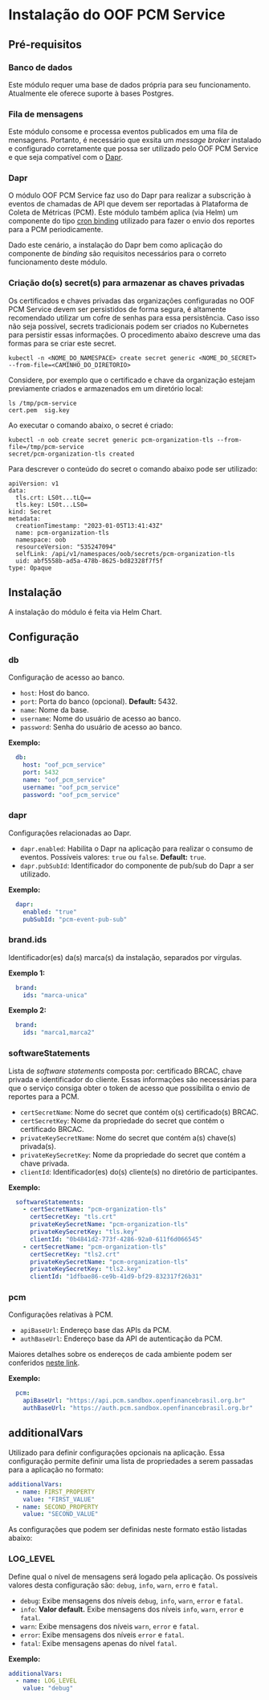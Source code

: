 # Instalação do OOF PCM Service

## Pré-requisitos

### Banco de dados

Este módulo requer uma base de dados própria para seu funcionamento. Atualmente
ele oferece suporte à bases Postgres.

### Fila de mensagens

Este módulo consome e processa eventos publicados em uma fila de mensagens.
Portanto, é necessário que exsita um *message broker* instalado e configurado
corretamente que possa ser utilizado pelo OOF PCM Service e que seja compatível
com o [Dapr](/deploy/shared-definitions.md#dapr).

### Dapr

O módulo OOF PCM Service faz uso do Dapr para realizar a subscrição à eventos
de chamadas de API que devem ser reportadas à Plataforma de Coleta de Métricas
(PCM). Este módulo também aplica (via Helm) um componente do tipo
[cron binding](https://docs.dapr.io/reference/components-reference/supported-bindings/cron/)
utilizado para fazer o envio dos reportes para a PCM periodicamente.

Dado este cenário, a instalação do Dapr bem como aplicação do componente
de *binding* são requisitos necessários para o correto funcionamento deste
módulo.

### Criação do(s) secret(s) para armazenar as chaves privadas

Os certificados e chaves privadas das organizações configuradas no OOF PCM
Service devem ser persistidos de forma segura, é altamente recomendado utilizar
um cofre de senhas para essa persistência. Caso isso não seja possível, secrets
tradicionais podem ser criados no Kubernetes para persistir essas informações.
O procedimento abaixo descreve uma das formas para se criar este secret.

```shell
kubectl -n <NOME_DO_NAMESPACE> create secret generic <NOME_DO_SECRET> --from-file=<CAMINHO_DO_DIRETORIO>
```

Considere, por exemplo que o certificado e chave da organização estejam
previamente criados e armazenados em um diretório local:

```shell
ls /tmp/pcm-service
cert.pem  sig.key
```

Ao executar o comando abaixo, o secret é criado:

```shell
kubectl -n oob create secret generic pcm-organization-tls --from-file=/tmp/pcm-service
secret/pcm-organization-tls created
```

Para descrever o conteúdo do secret o comando abaixo pode ser utilizado:

```shell
apiVersion: v1
data:
  tls.crt: LS0t...tLQ==
  tls.key: LS0t...LS0=
kind: Secret
metadata:
  creationTimestamp: "2023-01-05T13:41:43Z"
  name: pcm-organization-tls
  namespace: oob
  resourceVersion: "535247094"
  selfLink: /api/v1/namespaces/oob/secrets/pcm-organization-tls
  uid: abf5558b-ad5a-478b-8625-bd82328f7f5f
type: Opaque
```

## Instalação

A instalação do módulo é feita via Helm Chart.

## Configuração

### db

Configuração de acesso ao banco.

* `host`: Host do banco.
* `port`: Porta do banco (opcional). **Default:** 5432.
* `name`: Nome da base.
* `username`: Nome do usuário de acesso ao banco.
* `password`: Senha do usuário de acesso ao banco.

**Exemplo:**

```yaml
  db:
    host: "oof_pcm_service"
    port: 5432
    name: "oof_pcm_service"
    username: "oof_pcm_service"
    password: "oof_pcm_service"
```

### dapr

Configurações relacionadas ao Dapr.

* `dapr.enabled`: Habilita o Dapr na aplicação para realizar o consumo de
eventos.
Possíveis valores: `true` ou `false`. **Default:** `true`.
* `dapr.pubSubId`: Identificador do componente de pub/sub do Dapr a ser
utilizado.

**Exemplo:**

```yaml
  dapr:
    enabled: "true"
    pubSubId: "pcm-event-pub-sub"
```

### brand.ids

Identificador(es) da(s) marca(s) da instalação, separados por vírgulas.

**Exemplo 1:**

```yaml
  brand:
    ids: "marca-unica"
```

**Exemplo 2:**

```yaml
  brand:
    ids: "marca1,marca2"
```

### softwareStatements

Lista de *software statements* composta por: certificado BRCAC, chave privada e
identificador do cliente. Essas informações são necessárias para que o serviço
consiga obter o token de acesso que possibilita o envio de reportes para a PCM.

* `certSecretName`: Nome do secret que contém o(s) certificado(s) BRCAC.
* `certSecretKey`: Nome da propriedade do secret que contém o certificado
BRCAC.
* `privateKeySecretName`: Nome do secret que contém a(s) chave(s) privada(s).
* `privateKeySecretKey`: Nome da propriedade do secret que contém a chave
privada.
* `clientId`: Identificador(es) do(s) cliente(s) no diretório de participantes.

**Exemplo:**

```yaml
  softwareStatements:
    - certSecretName: "pcm-organization-tls"
      certSecretKey: "tls.crt"
      privateKeySecretName: "pcm-organization-tls"
      privateKeySecretKey: "tls.key"
      clientId: "0b4841d2-773f-4286-92a0-611f6d066545"
    - certSecretName: "pcm-organization-tls"
      certSecretKey: "tls2.crt"
      privateKeySecretName: "pcm-organization-tls"
      privateKeySecretKey: "tls2.key"
      clientId: "1dfbae86-ce9b-41d9-bf29-832317f26b31"
```

### pcm

Configurações relativas à PCM.

* `apiBaseUrl`: Endereço base das APIs da PCM.
* `authBaseUrl`: Endereço base da API de autenticação da PCM.

Maiores detalhes sobre os endereços de cada ambiente podem ser conferidos
[neste link](https://openfinancebrasil.atlassian.net/wiki/spaces/OF/pages/37945515/Manual+de+Integra+o#Endere%C3%A7os-base).

**Exemplo:**

```yaml
  pcm:
    apiBaseUrl: "https://api.pcm.sandbox.openfinancebrasil.org.br"
    authBaseUrl: "https://auth.pcm.sandbox.openfinancebrasil.org.br"
```

## additionalVars

Utilizado para definir configurações opcionais na aplicação. Essa configuração
permite definir uma lista de propriedades a serem passadas para a aplicação no formato:

```yaml
additionalVars:
  - name: FIRST_PROPERTY
    value: "FIRST_VALUE"
  - name: SECOND_PROPERTY
    value: "SECOND_VALUE"
```

As configurações que podem ser definidas neste formato estão listadas abaixo:

### LOG_LEVEL

Define qual o nível de mensagens será logado pela aplicação. Os possíveis
valores desta configuração são: `debug`, `info`, `warn`, `erro` e `fatal`.

* `debug`: Exibe mensagens dos níveis `debug`, `info`, `warn`, `error` e `fatal`.
* `info`: **Valor default.** Exibe mensagens dos níveis `info`, `warn`,
`error` e `fatal`.
* `warn`: Exibe mensagens dos níveis `warn`, `error` e `fatal`.
* `error`: Exibe mensagens dos níveis `error` e `fatal`.
* `fatal`: Exibe mensagens apenas do nível `fatal`.

**Exemplo:**

```yaml
additionalVars:
  - name: LOG_LEVEL
    value: "debug"
```
